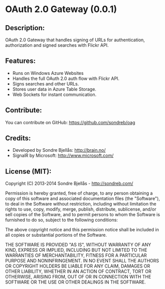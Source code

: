 OAuth 2.0 Gateway (0.0.1)
============

## Description:

OAuth 2.0 Gateway that handles signing of URLs for authentication,
authorization and signed searches with Flickr API.


## Features:

- Runs on Windows Azure Websites
- Handles the full OAuth 2.0 auth flow with Flickr API.
- Signs searches and other URLs.
- Stores user data in Azure Table Storage.
- Web Sockets for instant communication.

## Contribute:

You can contribute on GitHub:
https://github.com/sondreb/oag


## Credits:
- Developed by Sondre Bjellås: http://brain.no/
- SignalR by Microsoft: http://www.microsoft.com/


## License (MIT):

Copyright (C) 2013-2014 Sondre Bjellås - http://sondreb.com/

Permission is hereby granted, free of charge, to any person obtaining
a copy of this software and associated documentation files (the
"Software"), to deal in the Software without restriction, including
without limitation the rights to use, copy, modify, merge, publish,
distribute, sublicense, and/or sell copies of the Software, and to
permit persons to whom the Software is furnished to do so, subject to
the following conditions:

The above copyright notice and this permission notice shall be
included in all copies or substantial portions of the Software.

THE SOFTWARE IS PROVIDED "AS IS", WITHOUT WARRANTY OF ANY KIND,
EXPRESS OR IMPLIED, INCLUDING BUT NOT LIMITED TO THE WARRANTIES OF
MERCHANTABILITY, FITNESS FOR A PARTICULAR PURPOSE AND
NONINFRINGEMENT. IN NO EVENT SHALL THE AUTHORS OR COPYRIGHT HOLDERS BE
LIABLE FOR ANY CLAIM, DAMAGES OR OTHER LIABILITY, WHETHER IN AN ACTION
OF CONTRACT, TORT OR OTHERWISE, ARISING FROM, OUT OF OR IN CONNECTION
WITH THE SOFTWARE OR THE USE OR OTHER DEALINGS IN THE SOFTWARE.